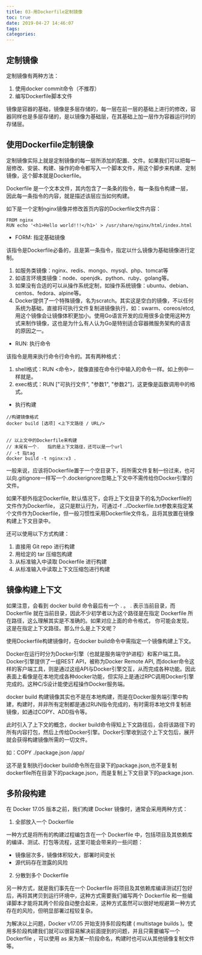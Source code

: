 ```yaml
---
title: 03-用Dockerfile定制镜像
toc: true
date: 2019-04-27 14:46:07
tags:
categories:
---
```






## 定制镜像
定制镜像有两种方法：
1. 使用docker commit命令（不推荐）
2. 编写Dockerfile脚本文件

镜像是容器的基础，镜像是多层存储的，每一层在前一层的基础上进行的修改，容器同样也是多层存储的，是以镜像为基础层，在其基础上加一层作为容器运行时的存储层。


## 使用Dockerfile定制镜像
定制镜像实际上就是定制镜像的每一层所添加的配置、文件。如果我们可以把每一层修改、安装、构建、操作的命令都写入一个脚本文件，用这个脚步来构建、定制镜像，这个脚本就是Dockerfile。

Dockerfile 是一个文本文件，其内包含了一条条的指令，每一条指令构建一层，因此每一条指令的内容，就是描述该层应当如何构建。

如下是一个定制nginx镜像并修改首页内容的Dockerfile文件内容：

```
FROM nginx
RUN echo '<h1>Hello world!!!</h1>' > /usr/share/nginx/html/index.html
```

- FORM: 指定基础镜像

该指令是Dockerfile必备的，且是第一条指令，指定以什么镜像为基础镜像进行定制。

1. 如服务类镜像：nginx、redis、mongo、mysql、php、tomcat等
1. 如语言环境类镜像：node、openjdk、python、ruby、golang等。
1. 如果没有合适的可以从操作系统定制，如操作系统镜像：ubuntu、debian、centos、fedora、alpine等。
1. Docker提供了一个特殊镜像，名为scratch。其实这是空白的镜像，不以任何系统为基础，直接将可执行文件复制进镜像执行，如：swarm、coreos/etcd,用这个镜像会让镜像体积更加小。使用Go语言开发的应用很多会使用这种方式来制作镜像，这也是为什么有人认为Go是特别适合容器微服务架构的语言的原因之一。

- RUN: 执行命令

该指令是用来执行命令行命令的。其有两种格式：
1. shell格式：RUN <命令>，就像直接在命令行中输入的命令一样。如上例中一样就是。
2. exec格式：RUN ["可执行文件", "参数1", "参数2"]，这更像是函数调用中的格式。 


- 执行构建

```
//构建镜像格式
docker build [选项] <上下文路径 / URL/>


// 以上文中的Dockerfile来构建
// 末尾有一个.   指的是上下文路径，还可以是一个url
// -t 指tag
docker build -t nginx:v3 .
```
一般来说，应该将Dockerfile置于一个空目录下，将所需文件复制一份过来，也可以向.gitignore一样写一个.dockerignore忽略上下文中不需传给你Docker引擎的文件。

如果不额外指定Dockerfile, 默认情况下，会将上下文目录下的名为Dockerfile的文件作为Dockerfile， 这只是默认行为，可通过-f ../Dockerfile.txt参数来指定某个文件作为Dockerfile，但一般习惯性采用Dockerfile文件名，且将其放置在镜像构建上下文目录中。

还可以使用以下方式构建：
1. 直接用 Git repo 进行构建
2. 用给定的 tar 压缩包构建
3. 从标准输入中读取 Dockerfile 进行构建
4. 从标准输入中读取上下文压缩包进行构建

## 镜像构建上下文
如果注意，会看到 docker build 命令最后有一个 . 。 . 表示当前目录，而
Dockerfile 就在当前目录，因此不少初学者以为这个路径是在指定
Dockerfile 所在路径，这么理解其实是不准确的。如果对应上面的命令格式，
你可能会发现，这是在指定上下文路径。那么什么是上下文呢？

使用Dockerfile构建镜像时，在docker build命令中需指定一个镜像构建上下文。

Docker在运行时分为Docker引擎（也就是服务端守护进程）和客户端工具。Docker引擎提供了一组REST API，被称为Docker Remote API, 而docker命令这样的客户端工具，则是通过这组API与Docker引擎交互，从而完成各种功能。因此表面上看像是在本地完成各种docker功能，但实际上是通过RPC调用Docker引擎完成的。这种C/S设计能使远程操作Docker服务端。

docker build 构建镜像其实也不是在本地构建，而是在Docker服务端引擎中构建，构建时，并非所有定制都是通过RUN指令完成的，有时需将本地文件复制进镜像，如通过COPY、ADD指令等。

此时引入了上下文的概念，docker build命令得知上下文路径后，会将该路径下的所有内容打包，然后上传给Docker引擎。Docker引擎收到这个上下文包后，展开就会获得构建镜像所需的一切文件。

如：COPY ./package.json  /app/

这不是复制执行docker build命令所在目录下的package.json,也不是复制dockerfile所在目录下的package.json，而是复制上下文目录下的package.json.

## 多阶段构建
在 Docker 17.05 版本之前，我们构建 Docker 镜像时，通常会采用两种方式：

1. 全部放入一个 Dockerfile

一种方式是将所有的构建过程编包含在一个 Dockerfile 中，包括项目及其依赖库的编译、测试、打包等流程，这里可能会带来的一些问题：
- 镜像层次多，镜像体积较大，部署时间变长
- 源代码存在泄露的风险

2. 分散到多个 Dockerfile

另一种方式，就是我们事先在一个 Dockerfile 将项目及其依赖库编译测试打包好后，再将其拷贝到运行环境中，这种方式需要我们编写两个 Dockerfile 和一些编译脚本才能将其两个阶段自动整合起来，这种方式虽然可以很好地规避第一种方式存在的风险，但明显部署过程较复杂。

为解决以上问题，Docker v17.05 开始支持多阶段构建 ( multistage builds )。使用多阶段构建我们就可以很容易解决前面提到的问题，并且只需要编写一个Dockerfile ，可以使用 as 来为某一阶段命名，构建时也可以从其他镜像复制文件等。
